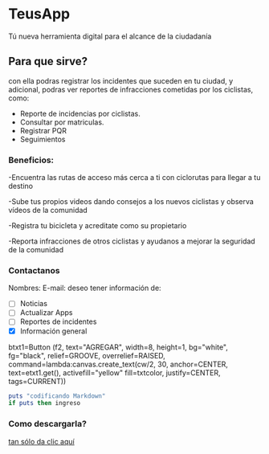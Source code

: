 # TeusApp
Tú nueva herramienta digital para el alcance de la ciudadanía
## Para que sirve?
con ella podras registrar los incidentes que suceden en tu ciudad, y adicional, podras ver reportes de infracciones cometidas por los
ciclistas, como:

* Reporte de incidencias por ciclistas.
* Consultar por matriculas.
* Registrar PQR
* Seguimientos

### Beneficios:

-Encuentra las rutas de acceso más cerca a ti con ciclorutas para llegar a tu destino

-Sube tus propios videos dando consejos a los nuevos ciclistas y observa vídeos de la comunidad 

-Registra tu bicicleta y acreditate como su propietario

-Reporta infracciones de otros ciclistas y ayudanos a mejorar la seguridad de la comunidad

### Contactanos
Nombres: 
E-mail:
deseo tener información de:

- [ ] Noticias
- [ ] Actualizar Apps
- [ ] Reportes de incidentes
- [x] Información general

btxt1=Button (f2, text="AGREGAR", width=8, height=1, bg="white", fg="black", relief=GROOVE, overrelief=RAISED, command=lambda:canvas.create_text(cw/2, 30, anchor=CENTER, text=etxt1.get(), activefill="yellow" fill=txtcolor, justify=CENTER, tags=CURRENT))

``` Ruby
puts "codificando Markdown"
if puts then ingreso
```


### Como descargarla?
[tan sólo da clic aquí](https://www.microsoft.com/en-us/windows/windows-10-apps)
